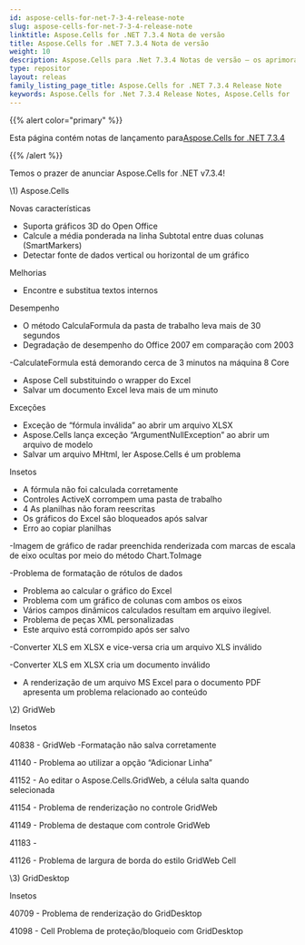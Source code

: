```yaml
---
id: aspose-cells-for-net-7-3-4-release-note
slug: aspose-cells-for-net-7-3-4-release-note
linktitle: Aspose.Cells for .NET 7.3.4 Nota de versão
title: Aspose.Cells for .NET 7.3.4 Nota de versão
weight: 10
description: Aspose.Cells para .Net 7.3.4 Notas de versão – os aprimoramentos mais recentes, novos recursos e correções
type: repositor
layout: releas
family_listing_page_title: Aspose.Cells for .NET 7.3.4 Release Note
keywords: Aspose.Cells for .Net 7.3.4 Release Notes, Aspose.Cells for .Net 7.3.4 updates and fixe
---
```

{{% alert color="primary" %}} 

 Esta página contém notas de lançamento para[Aspose.Cells for .NET 7.3.4](https://releases.aspose.com/cells/net/new-releases/aspose.cells-for-.net-7.3.4/)

{{% /alert %}} 

 Temos o prazer de anunciar Aspose.Cells for .NET v7.3.4!



\1) Aspose.Cells 



 Novas características

- Suporta gráficos 3D do Open Office
- Calcule a média ponderada na linha Subtotal entre duas colunas (SmartMarkers)
- Detectar fonte de dados vertical ou horizontal de um gráfico



 Melhorias

- Encontre e substitua textos internos



 Desempenho

- O método CalculaFormula da pasta de trabalho leva mais de 30 segundos
- Degradação de desempenho do Office 2007 em comparação com 2003

 -CalculateFormula está demorando cerca de 3 minutos na máquina 8 Core

- Aspose Cell substituindo o wrapper do Excel
- Salvar um documento Excel leva mais de um minuto



 Exceções

- Exceção de “fórmula inválida” ao abrir um arquivo XLSX
- Aspose.Cells lança exceção “ArgumentNullException” ao abrir um arquivo de modelo
- Salvar um arquivo MHtml, ler Aspose.Cells é um problema



Insetos

- A fórmula não foi calculada corretamente
- Controles ActiveX corrompem uma pasta de trabalho
- 4 As planilhas não foram reescritas
- Os gráficos do Excel são bloqueados após salvar
- Erro ao copiar planilhas

 -Imagem de gráfico de radar preenchida renderizada com marcas de escala de eixo ocultas por meio do método Chart.ToImage

 -Problema de formatação de rótulos de dados

- Problema ao calcular o gráfico do Excel
- Problema com um gráfico de colunas com ambos os eixos
- Vários campos dinâmicos calculados resultam em arquivo ilegível.
- Problema de peças XML personalizadas
- Este arquivo está corrompido após ser salvo

 -Converter XLS em XLSX e vice-versa cria um arquivo XLS inválido

 -Converter XLS em XLSX cria um documento inválido

- A renderização de um arquivo MS Excel para o documento PDF apresenta um problema relacionado ao conteúdo



 \2) GridWeb



Insetos

40838 - GridWeb -Formatação não salva corretamente

 41140 - Problema ao utilizar a opção “Adicionar Linha”

 41152 - Ao editar o Aspose.Cells.GridWeb, a célula salta quando selecionada

 41154 - Problema de renderização no controle GridWeb

 41149 - Problema de destaque com controle GridWeb

41183 - 

 41126 - Problema de largura de borda do estilo GridWeb Cell



 \3) GridDesktop



Insetos

 40709 - Problema de renderização do GridDesktop

41098 - Cell Problema de proteção/bloqueio com GridDesktop
